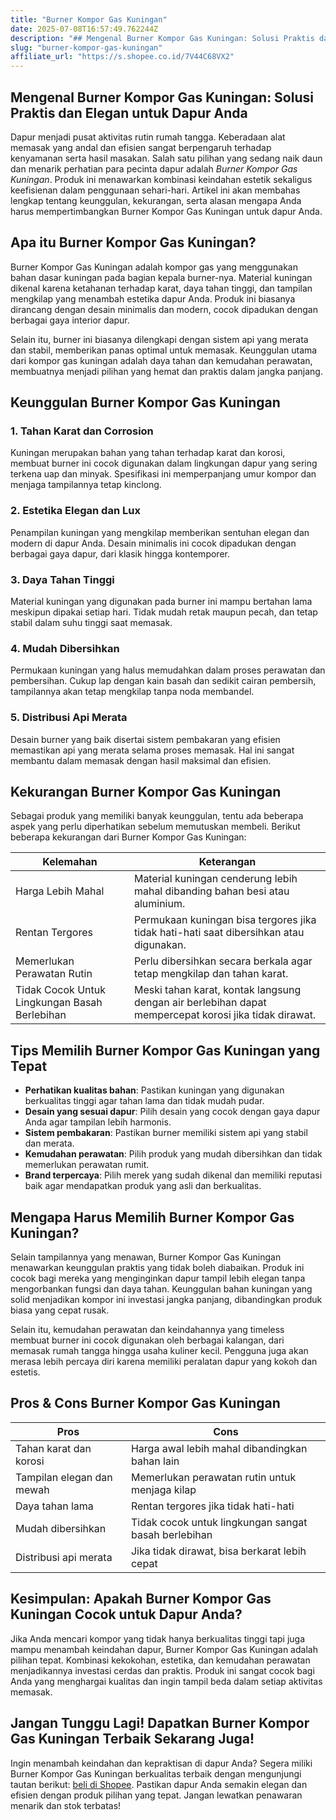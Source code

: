 ```yaml
---
title: "Burner Kompor Gas Kuningan"
date: 2025-07-08T16:57:49.762244Z
description: "## Mengenal Burner Kompor Gas Kuningan: Solusi Praktis dan Elegan untuk Dapur Anda..."
slug: "burner-kompor-gas-kuningan"
affiliate_url: "https://s.shopee.co.id/7V44C68VX2"
---
```

## Mengenal Burner Kompor Gas Kuningan: Solusi Praktis dan Elegan untuk Dapur Anda

Dapur menjadi pusat aktivitas rutin rumah tangga. Keberadaan alat memasak yang andal dan efisien sangat berpengaruh terhadap kenyamanan serta hasil masakan. Salah satu pilihan yang sedang naik daun dan menarik perhatian para pecinta dapur adalah *Burner Kompor Gas Kuningan*. Produk ini menawarkan kombinasi keindahan estetik sekaligus keefisienan dalam penggunaan sehari-hari. Artikel ini akan membahas lengkap tentang keunggulan, kekurangan, serta alasan mengapa Anda harus mempertimbangkan Burner Kompor Gas Kuningan untuk dapur Anda.

## Apa itu Burner Kompor Gas Kuningan?

Burner Kompor Gas Kuningan adalah kompor gas yang menggunakan bahan dasar kuningan pada bagian kepala burner-nya. Material kuningan dikenal karena ketahanan terhadap karat, daya tahan tinggi, dan tampilan mengkilap yang menambah estetika dapur Anda. Produk ini biasanya dirancang dengan desain minimalis dan modern, cocok dipadukan dengan berbagai gaya interior dapur.

Selain itu, burner ini biasanya dilengkapi dengan sistem api yang merata dan stabil, memberikan panas optimal untuk memasak. Keunggulan utama dari kompor gas kuningan adalah daya tahan dan kemudahan perawatan, membuatnya menjadi pilihan yang hemat dan praktis dalam jangka panjang.

## Keunggulan Burner Kompor Gas Kuningan

### 1. Tahan Karat dan Corrosion
Kuningan merupakan bahan yang tahan terhadap karat dan korosi, membuat burner ini cocok digunakan dalam lingkungan dapur yang sering terkena uap dan minyak. Spesifikasi ini memperpanjang umur kompor dan menjaga tampilannya tetap kinclong.

### 2. Estetika Elegan dan Lux
Penampilan kuningan yang mengkilap memberikan sentuhan elegan dan modern di dapur Anda. Desain minimalis ini cocok dipadukan dengan berbagai gaya dapur, dari klasik hingga kontemporer.

### 3. Daya Tahan Tinggi
Material kuningan yang digunakan pada burner ini mampu bertahan lama meskipun dipakai setiap hari. Tidak mudah retak maupun pecah, dan tetap stabil dalam suhu tinggi saat memasak.

### 4. Mudah Dibersihkan
Permukaan kuningan yang halus memudahkan dalam proses perawatan dan pembersihan. Cukup lap dengan kain basah dan sedikit cairan pembersih, tampilannya akan tetap mengkilap tanpa noda membandel.

### 5. Distribusi Api Merata
Desain burner yang baik disertai sistem pembakaran yang efisien memastikan api yang merata selama proses memasak. Hal ini sangat membantu dalam memasak dengan hasil maksimal dan efisien.

## Kekurangan Burner Kompor Gas Kuningan

Sebagai produk yang memiliki banyak keunggulan, tentu ada beberapa aspek yang perlu diperhatikan sebelum memutuskan membeli. Berikut beberapa kekurangan dari Burner Kompor Gas Kuningan:

| Kelemahan                | Keterangan                                                        |
|---------------------------|------------------------------------------------------------------|
| Harga Lebih Mahal       | Material kuningan cenderung lebih mahal dibanding bahan besi atau aluminium. |
| Rentan Tergores         | Permukaan kuningan bisa tergores jika tidak hati-hati saat dibersihkan atau digunakan. |
| Memerlukan Perawatan Rutin | Perlu dibersihkan secara berkala agar tetap mengkilap dan tahan karat. |
| Tidak Cocok Untuk Lingkungan Basah Berlebihan | Meski tahan karat, kontak langsung dengan air berlebihan dapat mempercepat korosi jika tidak dirawat. |

## Tips Memilih Burner Kompor Gas Kuningan yang Tepat

- **Perhatikan kualitas bahan**: Pastikan kuningan yang digunakan berkualitas tinggi agar tahan lama dan tidak mudah pudar.
- **Desain yang sesuai dapur**: Pilih desain yang cocok dengan gaya dapur Anda agar tampilan lebih harmonis.
- **Sistem pembakaran**: Pastikan burner memiliki sistem api yang stabil dan merata.
- **Kemudahan perawatan**: Pilih produk yang mudah dibersihkan dan tidak memerlukan perawatan rumit.
- **Brand terpercaya**: Pilih merek yang sudah dikenal dan memiliki reputasi baik agar mendapatkan produk yang asli dan berkualitas.

## Mengapa Harus Memilih Burner Kompor Gas Kuningan?

Selain tampilannya yang menawan, Burner Kompor Gas Kuningan menawarkan keunggulan praktis yang tidak boleh diabaikan. Produk ini cocok bagi mereka yang menginginkan dapur tampil lebih elegan tanpa mengorbankan fungsi dan daya tahan. Keunggulan bahan kuningan yang solid menjadikan kompor ini investasi jangka panjang, dibandingkan produk biasa yang cepat rusak.

Selain itu, kemudahan perawatan dan keindahannya yang timeless membuat burner ini cocok digunakan oleh berbagai kalangan, dari memasak rumah tangga hingga usaha kuliner kecil. Pengguna juga akan merasa lebih percaya diri karena memiliki peralatan dapur yang kokoh dan estetis.

## Pros & Cons Burner Kompor Gas Kuningan

| **Pros**                                        | **Cons**                                                      |
|------------------------------------------------|--------------------------------------------------------------|
| Tahan karat dan korosi                        | Harga awal lebih mahal dibandingkan bahan lain               |
| Tampilan elegan dan mewah                      | Memerlukan perawatan rutin untuk menjaga kilap             |
| Daya tahan lama                               | Rentan tergores jika tidak hati-hati                        |
| Mudah dibersihkan                            | Tidak cocok untuk lingkungan sangat basah berlebihan       |
| Distribusi api merata                         | Jika tidak dirawat, bisa berkarat lebih cepat               |

## Kesimpulan: Apakah Burner Kompor Gas Kuningan Cocok untuk Dapur Anda?

Jika Anda mencari kompor yang tidak hanya berkualitas tinggi tapi juga mampu menambah keindahan dapur, Burner Kompor Gas Kuningan adalah pilihan tepat. Kombinasi kekokohan, estetika, dan kemudahan perawatan menjadikannya investasi cerdas dan praktis. Produk ini sangat cocok bagi Anda yang menghargai kualitas dan ingin tampil beda dalam setiap aktivitas memasak.

## Jangan Tunggu Lagi! Dapatkan Burner Kompor Gas Kuningan Terbaik Sekarang Juga!

Ingin menambah keindahan dan kepraktisan di dapur Anda? Segera miliki Burner Kompor Gas Kuningan berkualitas terbaik dengan mengunjungi tautan berikut: [ beli di Shopee](https://s.shopee.co.id/7V44C68VX2). Pastikan dapur Anda semakin elegan dan efisien dengan produk pilihan yang tepat. Jangan lewatkan penawaran menarik dan stok terbatas!